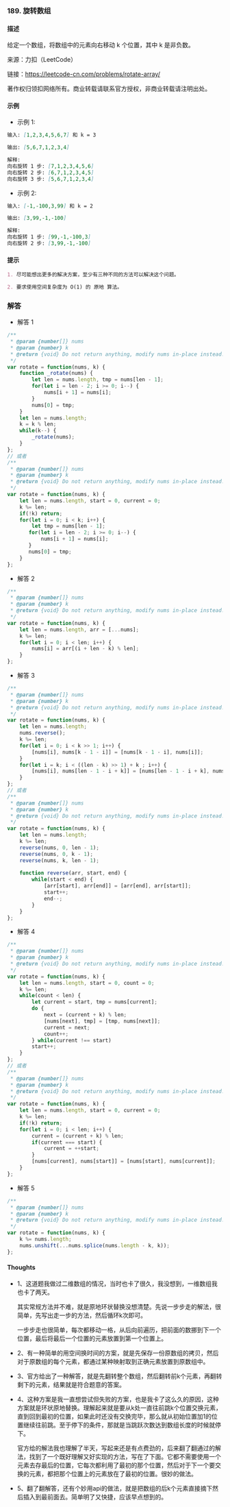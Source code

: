 ### 189. 旋转数组

#### 描述

给定一个数组，将数组中的元素向右移动 k 个位置，其中 k 是非负数。

来源：力扣（LeetCode）

链接：https://leetcode-cn.com/problems/rotate-array/

著作权归领扣网络所有。商业转载请联系官方授权，非商业转载请注明出处。

#### 示例

+ 示例 1:
```md
输入: [1,2,3,4,5,6,7] 和 k = 3

输出: [5,6,7,1,2,3,4]

解释:
向右旋转 1 步: [7,1,2,3,4,5,6]
向右旋转 2 步: [6,7,1,2,3,4,5]
向右旋转 3 步: [5,6,7,1,2,3,4]
```
+ 示例 2:
```md
输入: [-1,-100,3,99] 和 k = 2

输出: [3,99,-1,-100]

解释: 
向右旋转 1 步: [99,-1,-100,3]
向右旋转 2 步: [3,99,-1,-100]
```


#### 提示
```md
1. 尽可能想出更多的解决方案，至少有三种不同的方法可以解决这个问题。

2. 要求使用空间复杂度为 O(1) 的 原地 算法。
```

### 解答

+ 解答 1
```js
/**
 * @param {number[]} nums
 * @param {number} k
 * @return {void} Do not return anything, modify nums in-place instead.
 */
var rotate = function(nums, k) {
    function _rotate(nums) {
        let len = nums.length, tmp = nums[len - 1];
        for(let i = len - 2; i >= 0; i--) {
            nums[i + 1] = nums[i];
        }
        nums[0] = tmp;
    }
    let len = nums.length;
    k = k % len;
    while(k--) {
        _rotate(nums);
    }
};
// 或者
/**
 * @param {number[]} nums
 * @param {number} k
 * @return {void} Do not return anything, modify nums in-place instead.
 */
var rotate = function(nums, k) {
    let len = nums.length, start = 0, current = 0;
    k %= len;
    if(!k) return;
    for(let i = 0; i < k; i++) {
        let tmp = nums[len - 1];
       for(let i = len - 2; i >= 0; i--) {
           nums[i + 1] = nums[i];
       }
       nums[0] = tmp;
    }
};
```

+ 解答 2
```js
/**
 * @param {number[]} nums
 * @param {number} k
 * @return {void} Do not return anything, modify nums in-place instead.
 */
var rotate = function(nums, k) {
    let len = nums.length, arr = [...nums];
    k %= len;
    for(let i = 0; i < len; i++) {
        nums[i] = arr[(i + len - k) % len];
    }
};
```

+ 解答 3
```js
/**
 * @param {number[]} nums
 * @param {number} k
 * @return {void} Do not return anything, modify nums in-place instead.
 */
var rotate = function(nums, k) {
    let len = nums.length;
    nums.reverse();
    k %= len;
    for(let i = 0; i < k >> 1; i++) {
        [nums[i], nums[k - 1 - i]] = [nums[k - 1 - i], nums[i]];
    }
    for(let i = k; i < ((len - k) >> 1) + k ; i++) {
        [nums[i], nums[len - 1 - i + k]] = [nums[len - 1 - i + k], nums[i]];
    }
};
// 或者
/**
 * @param {number[]} nums
 * @param {number} k
 * @return {void} Do not return anything, modify nums in-place instead.
 */
var rotate = function(nums, k) {
    let len = nums.length;
    k %= len;
    reverse(nums, 0, len - 1);
    reverse(nums, 0, k - 1);
    reverse(nums, k, len - 1);
    
    function reverse(arr, start, end) {
        while(start < end) {
            [arr[start], arr[end]] = [arr[end], arr[start]];
            start++;
            end--; 
        }
    }
};
```

+ 解答 4
```js
/**
 * @param {number[]} nums
 * @param {number} k
 * @return {void} Do not return anything, modify nums in-place instead.
 */
var rotate = function(nums, k) {
    let len = nums.length, start = 0, count = 0;
    k %= len;
    while(count < len) {
        let current = start, tmp = nums[current];
        do {
            next = (current + k) % len;
            [nums[next], tmp] = [tmp, nums[next]];
            current = next;
            count++;
        } while(current !== start)
        start++;
    }
};
// 或者
/**
 * @param {number[]} nums
 * @param {number} k
 * @return {void} Do not return anything, modify nums in-place instead.
 */
var rotate = function(nums, k) {
    let len = nums.length, start = 0, current = 0;
    k %= len;
    if(!k) return;
    for(let i = 0; i < len; i++) {
        current = (current + k) % len;
        if(current === start) {
            current = ++start;
        }
        [nums[current], nums[start]] = [nums[start], nums[current]];
    }
};
```

+ 解答 5
```js
/**
 * @param {number[]} nums
 * @param {number} k
 * @return {void} Do not return anything, modify nums in-place instead.
 */
var rotate = function(nums, k) {
    k %= nums.length;
    nums.unshift(...nums.splice(nums.length - k, k));
};
```

#### Thoughts

+ 1、这道题我做过二维数组的情况，当时也卡了很久，我没想到，一维数组我也卡了两天。
  
  其实常规方法并不难，就是原地环状替换没想清楚。先说一步步走的解法，很简单，先写出走一步的方法，然后循环k次即可。

  一步步走也很简单，每次都移动一格，从后向前遍历，把前面的数挪到下一个位置，最后将最后一个位置的元素放置到第一个位置上。

+ 2、有一种简单的用空间换时间的方案，就是先保存一份原数组的拷贝，然后对于原数组的每个元素，都通过某种映射取到正确元素放置到原数组中。

+ 3、官方给出了一种解答，就是先翻转整个数组，然后翻转前k个元素，再翻转剩下的元素，结果就是符合题意的答案。

+ 4、这种方案是我一直想尝试但失败的方案，也是我卡了这么久的原因，这种方案就是环状原地替换。理解起来就是要从k处一直往前跳k个位置交换元素，直到回到最初的位置，如果此时还没有交换完毕，那么就从初始位置加1的位置继续往前跳。至于停下的条件，那就是当跳跃次数达到数组长度的时候就停下。

  官方给的解法我也理解了半天，写起来还是有点费劲的，后来翻了翻通过的解法，找到了一个既好理解又好实现的方法，写在了下面。它都不需要使用一个元素去存最后的位置，它每次都利用了最初的那个位置，然后对于下一个要交换的元素，都把那个位置上的元素放在了最初的位置。很妙的做法。

+ 5、翻了翻解答，还有个妙用api的做法，就是把数组的后k个元素直接摘下然后插入到最前面去。简单明了又快捷，应该早点想到的。